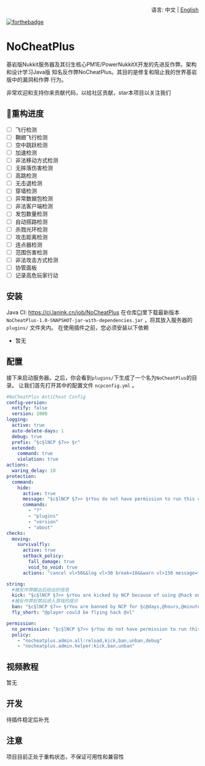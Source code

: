 <div align="right">
  语言:
  中文 | 
  <a title="English" href="/README_EN.md">English</a>
</div>

[![forthebadge](https://forthebadge.com/images/badges/made-with-java.svg)](https://forthebadge.com)
# NoCheatPlus
基岩版Nukkit服务器及其衍生核心PM1E/PowerNukkitX开发的先进反作弊。架构和设计学习Java版
知名反作弊NoCheatPlus。其目的是修复和阻止我的世界基岩版中的漏洞和作弊
行为。

非常欢迎和支持你来贡献代码，以给社区贡献，star本项目以关注我们
## 🎉重构进度
- [ ] 飞行检测
- [ ] 鞘翅飞行检测
- [ ] 空中跳跃检测
- [ ] 加速检测
- [ ] 非法移动方式检测
- [ ] 无摔落伤害检测
- [ ] 高跳检测
- [ ] 无击退检测
- [ ] 穿墙检测
- [ ] 异常数据包检测
- [ ] 非法客户端检测
- [ ] 发包数量检测
- [ ] 自动搭路检测
- [ ] 杀戮光环检测
- [ ] 攻击距离检测
- [ ] 连点器检测
- [ ] 范围伤害检测
- [ ] 非法攻击方式检测
- [ ] 协管面板
- [ ] 记录高危玩家行动

## 安装
Java CI: https://ci.lanink.cn/job/NoCheatPlus
在仓库[CI](https://ci.lanink.cn/job/NoCheatPlus/)里下载最新版本 `NoCheatPlus-1.0-SNAPSHOT-jar-with-dependencies.jar` ，将其放入服务器的 `plugins/` 文件夹内。
在使用插件之前，您必须安装以下依赖
 
- 暂无

## 配置

接下来启动服务器。之后，你会看到`plugins/`下生成了一个名为`NoCheatPlus`的目录。
让我们首先打开其中的配置文件 `ncpconfig.yml` 。
~~~yaml
#NoCheatPlus AntiCheat Config
config-version:
  notify: false
  version: 1000
logging:
  active: true
  auto-delete-days: 1
  debug: true
  prefix: "§c§lNCP §7>> §r"
  extended:
    command: true
    violation: true
actions:
  waring_delay: 10
protection:
  command:
    hide:
      active: true
      message: "§c§lNCP §7>> §rYou do not have permission to run this command."
      commands:
        - "?"
        - "plugins"
        - "version"
        - "about"
checks:
  moving:
    survivalfly:
      active: true
      setback_policy:
        fall_damage: true
        void_to_void: true
      actions: "cancel vl>50&&log vl>30 break=10&&warn vl>150 message=fly_short&&kick vl>200&&ban repeat=3 time=3,0,0"

string:
  #被反作弊踢出后给出的信息
  kick: "§c§lNCP §7>> §rYou are kicked by NCP because of using @hack on server@next"
  #被反作弊封禁后进入游戏的提示
  ban: "§c§lNCP §7>> §rYou are banned by NCP for §c@days,@hours,@minutes,@seconds§r because of using @hack @nextEndTime: @end"
  fly_short: "@player could be flying hack @vl"

permission:
  no_permission: "§c§lNCP §7>> §rYou do not have permission to run this command."
  policy:
    - "nocheatplus.admin.all:reload,kick,ban,unban,debug"
    - "nocheatplus.admin.helper:kick,ban,unban"
~~~

## 视频教程
暂无

## 开发

待插件稳定后补充

## 注意

项目目前正处于重构状态，不保证可用性和兼容性
